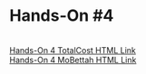 <h1>Hands-On #4</h1>
 <br>
<a href="https://nighthawk-real.github.io/cis-2013-programs/hands-on-4/total-cost.html">Hands-On 4 TotalCost HTML Link</a>
<br>
<a href="https://nighthawk-real.github.io/cis-2013-programs/hands-on-4/mobettah.html">Hands-On 4 MoBettah HTML Link</a>
